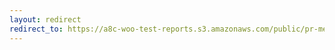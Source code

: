 ```yaml
---
layout: redirect
redirect_to: https://a8c-woo-test-reports.s3.amazonaws.com/public/pr-merge/39196/e2e/index.html
---
```

